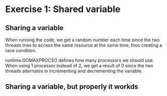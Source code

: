 Exercise 1: Shared variable
===================================

Sharing a variable
---------------------
When running the code, we get a random number each time since the two threads tries to access the same resource at the same time, thus creating a race condition.

runtime.GOMAXPROCS() defines how many processors we should use.
When using 1 processor instead of 2, we get a result of 0 since the two threads alternates in incrementing and decrementing the variable.

Sharing a variable, but properly it workds
---------------------
